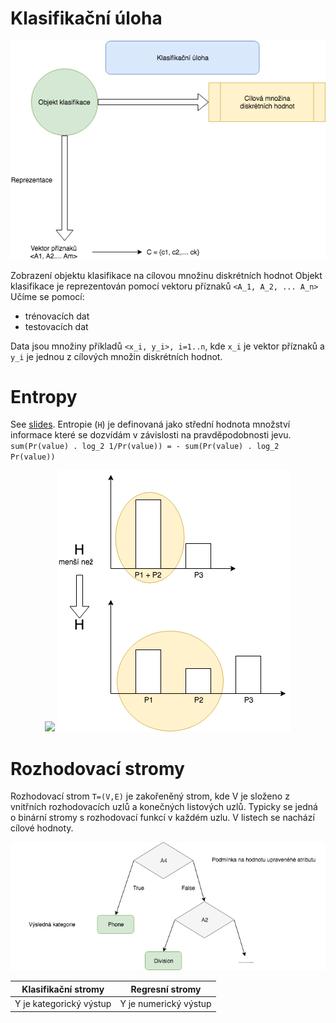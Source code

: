 # Klasifikační úloha

<p align="center">
  <img src="https://github.com/JakubMifek/mff-docs/blob/master/Introduction%20to%20Machine%20Learning/images/klasifikacni_uloha.png">
</p>

Zobrazení objektu klasifikace na cílovou množinu diskrétních hodnot
Objekt klasifikace je reprezentován pomocí vektoru příznaků `<A_1, A_2, ... A_n>`
Učíme se pomocí:
 - trénovacích dat
 - testovacích dat
 
Data jsou množiny příkladů `<x_i, y_i>, i=1..n`, kde `x_i` je vektor příznaků a `y_i` je jednou z cílových množin diskrétních hodnot.

# Entropy
See [slides](https://ufal.mff.cuni.cz/~holub/2018/docs/lec.Entropy.2018-10-17.pdf).
Entropie (`H`) je definovaná jako střední hodnota množství informace které se dozvídám v závislosti na pravděpodobnosti jevu.
`sum(Pr(value) . log_2 1/Pr(value)) = - sum(Pr(value) . log_2 Pr(value))`

<p align="center">
  <img src="https://github.com/JakubMifek/mff-docs/blob/master/Introduction%20to%20Machine%20Learning/images/rozdeleni.png
</p> 

<p align="center">
  <img src="https://github.com/JakubMifek/mff-docs/blob/master/Introduction%20to%20Machine%20Learning/images/slozena_entropie.png">
</p>

# Rozhodovací stromy
Rozhodovací strom `T=(V,E)` je zakořeněný strom, kde V je složeno z vnitřních rozhodovacích uzlů a konečných listových uzlů.
Typicky se jedná o binární stromy s rozhodovací funkcí v každém uzlu.
V listech se nachází cílové hodnoty.

<p align="center">
  <img src="https://github.com/JakubMifek/mff-docs/blob/master/Introduction%20to%20Machine%20Learning/images/rozhodovaci_stromy.png">
</p>

| Klasifikační stromy | Regresní stromy |
| :---: | :---: |
| Y je kategorický výstup | Y je numerický výstup |
